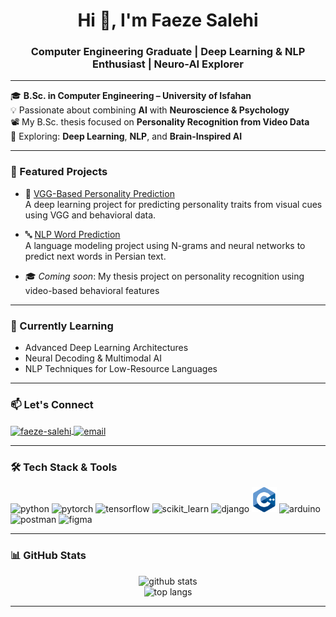 <h1 align="center">Hi 👋, I'm Faeze Salehi</h1>
<h3 align="center">Computer Engineering Graduate | Deep Learning & NLP Enthusiast | Neuro-AI Explorer</h3>

---

🎓 **B.Sc. in Computer Engineering – University of Isfahan**  
💡 Passionate about combining **AI** with **Neuroscience & Psychology**  
📽️ My B.Sc. thesis focused on **Personality Recognition from Video Data**   
🧠 Exploring: **Deep Learning**, **NLP**, and **Brain-Inspired AI**

---

### 🚀 Featured Projects
- 🧠 [VGG-Based Personality Prediction](https://github.com/faz-7/VGG-Personality-Prediction)  
  A deep learning project for predicting personality traits from visual cues using VGG and behavioral data.

- 🔤 [NLP Word Prediction](https://github.com/faz-7/NLP-Word-Prediction)  
  A language modeling project using N-grams and neural networks to predict next words in Persian text.
  
- 🎓 *Coming soon*: My thesis project on personality recognition using video-based behavioral features

---

### 🌱 Currently Learning
- Advanced Deep Learning Architectures  
- Neural Decoding & Multimodal AI  
- NLP Techniques for Low-Resource Languages

---

### 📫 Let's Connect
<p align="left">
  <a href="https://www.linkedin.com/in/faeze-salehi7" target="_blank">
    <img align="center" src="https://raw.githubusercontent.com/rahuldkjain/github-profile-readme-generator/master/src/images/icons/Social/linked-in-alt.svg" alt="faeze-salehi" height="30" width="40" />
  </a>
  <a href="mailto:faezesalehi.pub@gmail.com">
    <img align="center" src="https://upload.wikimedia.org/wikipedia/commons/4/4e/Gmail_Icon.png" alt="email" height="30" width="40" />
  </a>
</p>

---

### 🛠️ Tech Stack & Tools
<p align="left">
  <img src="https://cdn.worldvectorlogo.com/logos/python-5.svg" alt="python" width="40" height="40"/>
  <img src="https://www.vectorlogo.zone/logos/pytorch/pytorch-icon.svg" alt="pytorch" width="40" height="40"/>
  <img src="https://www.vectorlogo.zone/logos/tensorflow/tensorflow-icon.svg" alt="tensorflow" width="40" height="40"/>
  <img src="https://upload.wikimedia.org/wikipedia/commons/0/05/Scikit_learn_logo_small.svg" alt="scikit_learn" width="40" height="40"/>
  <img src="https://cdn.worldvectorlogo.com/logos/django.svg" alt="django" width="40" height="40"/>
  <img src="https://raw.githubusercontent.com/devicons/devicon/master/icons/cplusplus/cplusplus-original.svg" alt="cplusplus" width="40" height="40"/>
  <img src="https://cdn.worldvectorlogo.com/logos/arduino-1.svg" alt="arduino" width="40" height="40"/>
  <img src="https://www.vectorlogo.zone/logos/getpostman/getpostman-icon.svg" alt="postman" width="40" height="40"/>
  <img src="https://www.vectorlogo.zone/logos/figma/figma-icon.svg" alt="figma" width="40" height="40"/>
</p>

---

### 📊 GitHub Stats
<p align="center">
  <img src="https://github-readme-stats.vercel.app/api?username=faz-7&show_icons=true&theme=radical" alt="github stats"/>
  <br />
  <img src="https://github-readme-stats.vercel.app/api/top-langs/?username=faz-7&layout=compact&theme=radical" alt="top langs"/>
</p>

---
